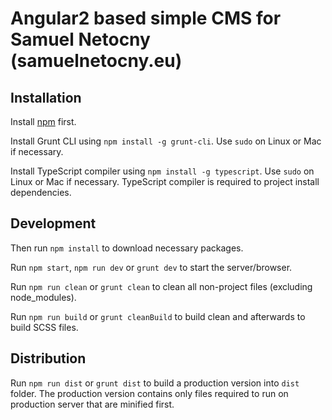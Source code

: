# Angular2 based simple CMS for Samuel Netocny (samuelnetocny.eu)

## Installation

Install [npm](http://blog.npmjs.org/post/85484771375/how-to-install-npm) first.

Install Grunt CLI using `npm install -g grunt-cli`. Use `sudo` on Linux or Mac if necessary.

Install TypeScript compiler using `npm install -g typescript`. Use `sudo` on Linux or Mac if necessary. TypeScript compiler is required to project install dependencies.

## Development

Then run `npm install` to download necessary packages.

Run `npm start`, `npm run dev` or `grunt dev` to start the server/browser.

Run `npm run clean` or `grunt clean` to clean all non-project files (excluding node_modules). 

Run `npm run build` or `grunt cleanBuild` to build clean and afterwards to build SCSS files.

## Distribution

Run `npm run dist` or `grunt dist` to build a production version into `dist` folder. The production version contains only files required to run on production server that are minified first.      
